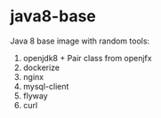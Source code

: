# java8-base
Java 8 base image with random tools:

1. openjdk8 + Pair class from openjfx
2. dockerize
3. nginx
4. mysql-client
5. flyway
6. curl
